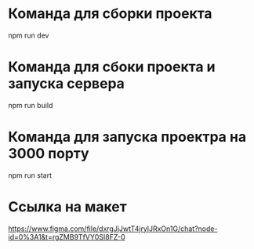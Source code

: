 # Команда для сборки проекта
npm run dev 

# Команда для сбоки проекта и запуска сервера
npm run build  

# Команда для запуска проектра на 3000 порту
npm run start

# Ссылка на макет
https://www.figma.com/file/dxrgJjJwtT4jrylJRxOn1G/chat?node-id=0%3A1&t=rgZMB9TfVY0SI8FZ-0